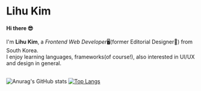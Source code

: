 # Lihu Kim

#### Hi there 😎

I'm **Lihu Kim**, a *Frontend Web Developer*🖥(former Editorial Designer🎨) from South Korea. <br>
I enjoy learning languages, frameworks(of course!), also interested in UI/UX and design in general. 
<br><br>


![Anurag's GitHub stats](https://github-readme-stats.vercel.app/api?username=limelumo&show_icons=true&theme=radical)
[![Top Langs](https://github-readme-stats.vercel.app/api/top-langs/?username=limelumo&layout=compact&theme=radical)](https://github.com/anuraghazra/github-readme-stats)

